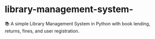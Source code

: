 # library-management-system-
📚 A simple Library Management System in Python with book lending, returns, fines, and user registration.
